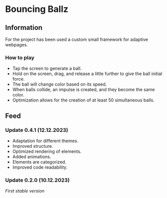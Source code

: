 # Bouncing Ballz

## Information

For the project has been used a custom small framework for adaptive webpages.

### How to play
- Tap the screen to generate a ball.
- Hold on the screen, drag, and release a little further to give the ball initial force.
- The ball will change color based on its speed.
- When balls collide, an impulse is created, and they become the same color.
- Optimization allows for the creation of at least 50 simultaneous balls.

## Feed

### Update 0.4.1 (12.12.2023)
- Adaptation for different themes.
- Improved structure.
- Optimized rendering of elements.
- Added animations.
- Elements are categorized.
- Improved code readability.

### Update 0.2.0 (10.12.2023)
*First stable version*